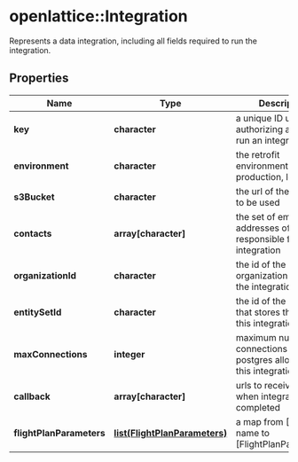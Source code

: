 # openlattice::Integration

Represents a data integration, including all fields required to run the integration.
## Properties
Name | Type | Description | Notes
------------ | ------------- | ------------- | -------------
**key** | **character** | a unique ID used for authorizing a call to run an integration | [optional] 
**environment** | **character** | the retrofit environment (e.g. production, local) | [optional] 
**s3Bucket** | **character** | the url of the s3bucket to be used | [optional] 
**contacts** | **array[character]** | the set of email addresses of those responsible for the integration | [optional] 
**organizationId** | **character** | the id of the organization that owns the integration | [optional] 
**entitySetId** | **character** | the id of the entity set that stores the logs for this integration | [optional] 
**maxConnections** | **integer** | maximum number of connections to postgres allowed for this integration | [optional] 
**callback** | **array[character]** | urls to receive a POST when integration has completed | [optional] 
**flightPlanParameters** | [**list(FlightPlanParameters)**](FlightPlanParameters.md) | a map from [Flight] name to [FlightPlanParameters] | [optional] 


